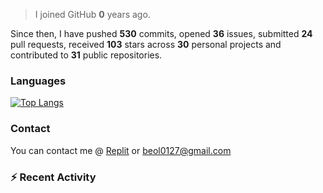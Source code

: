 > I joined GitHub **0** years ago.

Since then, I have pushed **530** commits, opened **36** issues, submitted **24** pull requests, received **103** stars across **30** personal projects and contributed to **31** public repositories.


### Languages

[![Top Langs](https://github-readme-stats.vercel.app/api/top-langs/?username=JBYT27&layout=compact)](https://github.com/anuraghazra/github-readme-stats)


### Contact
You can contact me @ [Replit](https://replit.com/@JBloves27) or beol0127@gmail.com

### :zap: Recent Activity

<!--START_SECTION:activity-->
<!--END_SECTION:activity-->
